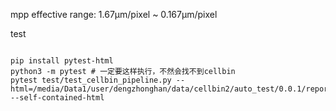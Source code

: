 mpp effective range: 1.67μm/pixel ~ 0.167μm/pixel

test
```shell

pip install pytest-html
python3 -m pytest # 一定要这样执行，不然会找不到cellbin
pytest test/test_cellbin_pipeline.py --html=/media/Data1/user/dengzhonghan/data/cellbin2/auto_test/0.0.1/report/0.01.html --self-contained-html
```


